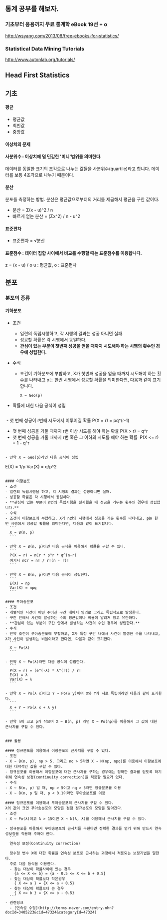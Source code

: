 ## 통계 공부를 해보자.

### 기초부터 응용까지 무료 통계학 eBook 19선 + α
http://wsyang.com/2013/08/free-ebooks-for-statistics/

### Statistical Data Mining Tutorials
http://www.autonlab.org/tutorials/

## Head First Statistics
## 기초
#### 평균
- 평균값
- 최빈값
- 중앙값

#### 이상치의 문제

#### 사분위수 : 이상치에 덜 민감한 '미니'범위를 의미한다.
데이터를 동일한 크기의 조각으로 나누는 값들을 사분위수(quartile)라고 합니다.
데이터를 보통 4조각으로 나누기 때문이다.


#### 분산
분포를 측정하는 방법. 분산은 평균값으로부터의 거리를 제곱해서 평균을 구한 값이다.
- 분산 = Σ(x - u)^2 / n
- 빠르게 얻는 분산 = (Σx^2) / n - u^2

#### 표준편차
- 표준편차 = √분산

#### 표준점수 : 데이터 집합 사이에서 비교를 수행할 때는 표준점수를 이용합니다.
z = (x - u) / o
u : 평균값, o : 표준편차



## 분포

### 분포의 종류 

#### 기하분포 
- 조건
  - 일련의 독립시행하고, 각 시행의 결과는 성공 아니면 실패.
  - 성공할 확률은 각 시행에서 동일하다.
  - **관심이 있는 부분이 첫번째 성공을 얻을 때까지 시도해야 하는 시행의 횟수인 경우에 성립한다.**
- 수식
  - 조건이 기하분포에 부합하고, X가 첫번째 성공을 얻을 때까지 시도해야 하는 횟수를 나타내고
  p는 한번 시행에서 성공할 확률을 의미한다면, 다음과 같이 표기합니다.
    ```
    X ~ Geo(p)
    ```
  

- 확률에 대한 다음 공식이 성립
  ```
  - 첫 번째 성공이 r번째 시도에서 이루어질 확률
  P(X = r) = pq^(r-1)
  
  - 첫 번째 성공을 거둘 때까지 r번 이상 시도를 해야 하는 확률 
  P(X > r) = q^r
  
  - 첫 번째 성공을 거둘 때까지 r번 혹은 그 이하의 시도를 해야 하는 확률 
  P(X <= r) = 1 - q^r
  ```

- 만약 X ~ Geo(p)라면 다음 공식이 성립
  ```
  E(X) = 1/p
  Var(X) = q/p^2
  ```

#### 이항분포
- 조건
  - 일련의 독립시행을 하고, 각 시행의 결과는 성공아니면 실패.
  - 성공할 확률은 각 시행에서 동일하다.
  - **관심이 있는 부분이 n번의 독립시행을 실시했을 때 성공을 거두는 횟수인 경우에 성립합니다.**
- 수식
  - 조건이 이항분포에 부합하고, X가 n번의 시행에서 성공을 거둔 횟수를 나타내고, p는 한 번 시행에서 성공할 확률을 의미한다면, 다음과 같이 표기합니다.
    ```
    X ~ B(n, p)
    ```

  - 만약 X ~ B(n, p)이면 다음 공식을 이용해서 확률을 구할 수 있다.
    ```
    P(X = r) = nCr * p^r * q^(n-r)
    여기서 nCr = n! / r!(n - r)!
    ```

  - 만약 X ~ B(n, p)이면 다음 공식이 성립한다.
    ```
    E(X) = np
    Var(X) = npq
    ```

#### 푸아송분포
- 조건
  - 개별적인 사건이 어떤 주어진 구간 내에서 임의로 그리고 독립적으로 발생한다.
  - 구간 안에서 사건이 발생하는 수의 평균값이나 비율이 알려져 있고 유한하다.
  - **관심이 있는 부분이 구간 안에서 발생하는 사건의 수인 경우에 성립한다.**
- 수식
  - 만약 조건이 푸아송분포에 부합하고, X가 특정 구간 내에서 사건이 발생한 수를 나타내고, λ가 사건이 발생하는 비율이라고 한다면, 다음과 같이 표기한다.
    ```
    X ~ Po(λ)
    ```

  - 만약 X ~ Po(λ)라면 다음 공식이 성립한다.
    ```
    P(X = r) = (e^(-λ) * λ^(r)) / r!
    E(X) = λ
    Var(X) = λ
    ```

  - 만약 X ~ Po(λ x)이고 Y ~ Po(λ y)이며 X와 Y가 서로 독립이라면 다음과 같이 표기한다.
    ```
    X + Y ~ Po(λ x + λ y)
    ```

  - 만약 n이 크고 p가 작으며 X ~ B(n, p) 라면 X ~ Po(np)를 이용해서 그 값에 대한 근사치를 구할 수 있다.


### 활용

#### 정규분포를 이용해서 이항분포의 근사치를 구할 수 있다.
- 조건
  - X ~ B(n, p), np > 5, 그리고 nq > 5라면 X ~ N(np, npq)를 이용해서 이항분포에 대한 대략적인 값을 구할 수 있다.
  - 정규분포를 이용해서 이항분포에 대한 근사치를 구하는 경우에는 정확한 결과를 얻도록 하기 위해 연속성 보정(continuity correction)을 적용할 필요가 있다.
- 수식
  - X ~ B(n, p) 일 때, np > 5이고 nq > 5라면 정규분포를 이용
  - X ~ B(n, p 일 때, p < 0.1이라면 푸아송분포를 이용
  
#### 정규분포를 이용해서 푸아송분포의 근사치를 구할 수 있다.
λ의 값이 크면 푸아송분포의 모양은 점점 정규분포의 모양을 닮아간다.
- 조건 
  - X ~ Po(λ)이고 λ > 15이면 X ~ N(λ, λ)를 이용해서 근사치를 구할 수 있다.
  
  - 정규분포를 이용해서 푸아송분포의 근사치를 구한다면 정확한 결과를 얻기 위해 반드시 연속성보정을 적용해 주어야 한다.
    ```
    연속성 보정(Continuity correction)
    
    정수형 변수 X에 대한 확률을 연속성 분포로 근사하는 과정에서 적용되는 보정기법을 말한다.
    주로 다음 등식을 이용한다.
    - 찾는 대상이 확률사이에 있는 경우 
      {a <= X <= b} = {a - 0.5 <= X <= b + 0.5}
    - 찾는 대상이 확률보다 작은경우
      { X <= a } = {X <= a + 0.5}
    - 찾는 대상이 확률보다 큰 경우
      { X >= b } = {X >= b - 0.5}
    ```
  - 관련링크
    - [연속성 수정](http://terms.naver.com/entry.nhn?docId=3405223&cid=47324&categoryId=47324)

